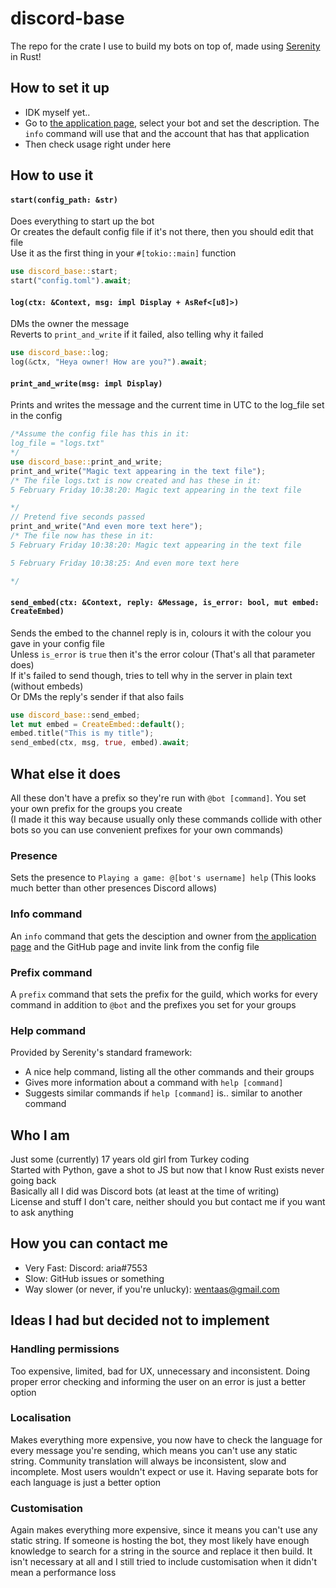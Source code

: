 # discord-base
The repo for the crate I use to build my bots on top of, made using [Serenity](https://github.com/serenity-rs/serenity) in Rust!  

## How to set it up
- IDK myself yet..
- Go to [the application page](https://discord.com/developers/applications), select your bot and set the description. The `info` command will use that and the account that has that application
- Then check usage right under here

## How to use it
#### `start(config_path: &str)`
Does everything to start up the bot  
Or creates the default config file if it's not there, then you should edit that file  
Use it as the first thing in your `#[tokio::main]` function
```rust
use discord_base::start;
start("config.toml").await;
```
#### `log(ctx: &Context, msg: impl Display + AsRef<[u8]>)`
DMs the owner the message  
Reverts to `print_and_write` if it failed, also telling why it failed
```rust
use discord_base::log;
log(&ctx, "Heya owner! How are you?").await;
```
#### `print_and_write(msg: impl Display)`
Prints and writes the message and the current time in UTC to the log_file set in the config
```rust
/*Assume the config file has this in it:
log_file = "logs.txt"
*/
use discord_base::print_and_write;
print_and_write("Magic text appearing in the text file");
/* The file logs.txt is now created and has these in it:
5 February Friday 10:38:20: Magic text appearing in the text file

*/
// Pretend five seconds passed
print_and_write("And even more text here");
/* The file now has these in it:
5 February Friday 10:38:20: Magic text appearing in the text file

5 February Friday 10:38:25: And even more text here

*/
```
#### `send_embed(ctx: &Context, reply: &Message, is_error: bool, mut embed: CreateEmbed)`
Sends the embed to the channel reply is in, colours it with the colour you gave in your config file  
Unless `is_error` is `true` then it's the error colour (That's all that parameter does)  
If it's failed to send though, tries to tell why in the server in plain text (without embeds)  
Or DMs the reply's sender if that also fails
```rust
use discord_base::send_embed;
let mut embed = CreateEmbed::default();
embed.title("This is my title");
send_embed(ctx, msg, true, embed).await;
```

## What else it does
All these don't have a prefix so they're run with `@bot [command]`. You set your own prefix for the groups you create  
(I made it this way because usually only these commands collide with other bots so you can use convenient prefixes for your own commands)
### Presence
Sets the presence to `Playing a game: @[bot's username] help` (This looks much better than other presences Discord allows)
### Info command
An `info` command that gets the desciption and owner from [the application page](https://discord.com/developers/applications) and the GitHub page and invite link from the config file
### Prefix command
A `prefix` command that sets the prefix for the guild, which works for every command in addition to `@bot` and the prefixes you set for your groups
### Help command
Provided by Serenity's standard framework:
- A nice help command, listing all the other commands and their groups
- Gives more information about a command with `help [command]`
- Suggests similar commands if `help [command]` is.. similar to another command

## Who I am
Just some (currently) 17 years old girl from Turkey coding  
Started with Python, gave a shot to JS but now that I know Rust exists never going back  
Basically all I did was Discord bots (at least at the time of writing)  
License and stuff I don't care, neither should you but contact me if you want to ask anything

## How you can contact me
- Very Fast: Discord: aria#7553
- Slow: GitHub issues or something
- Way slower (or never, if you're unlucky): wentaas@gmail.com


## Ideas I had but decided not to implement
### Handling permissions
Too expensive, limited, bad for UX, unnecessary and inconsistent. Doing proper error checking and informing the user on an error is just a better option
### Localisation
Makes everything more expensive, you now have to check the language for every message you're sending, which means you can't use any static string. Community translation will always be inconsistent, slow and incomplete. Most users wouldn't expect or use it. Having separate bots for each language is just a better option
### Customisation
Again makes everything more expensive, since it means you can't use any static string. If someone is hosting the bot, they most likely have enough knowledge to search for a string in the source and replace it then build. It isn't necessary at all and I still tried to include customisation when it didn't mean a performance loss
